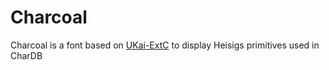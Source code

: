 # Charcoal
Charcoal is a font based on [UKai-ExtC](https://github.com/extc/UKai-ExtC) to display Heisigs primitives used in CharDB
